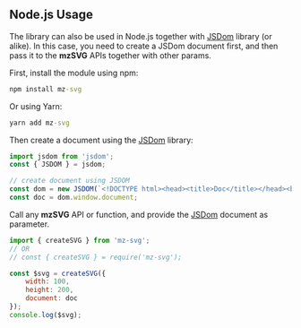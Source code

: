 
## Node.js Usage

The library can also be used in Node.js together with [JSDom](https://github.com/jsdom/jsdom) library (or alike). In this case, you need to create a JSDom document first, and then pass it to the **mzSVG** APIs together with other params.

First, install the module using npm:

```cmd
npm install mz-svg
```

Or using Yarn:

```cmd
yarn add mz-svg
```

Then create a document using the [JSDom](https://github.com/jsdom/jsdom) library:

```js
import jsdom from 'jsdom';
const { JSDOM } = jsdom;

// create document using JSDOM
const dom = new JSDOM(`<!DOCTYPE html><head><title>Doc</title></head><body></body>`);
const doc = dom.window.document;
```

Call any **mzSVG**  API or function, and provide the [JSDom](https://github.com/jsdom/jsdom) document as parameter.

```js
import { createSVG } from 'mz-svg'; 
// OR
// const { createSVG } = require('mz-svg');

const $svg = createSVG({
    width: 100,
    height: 200,
    document: doc
});
console.log($svg);
```
